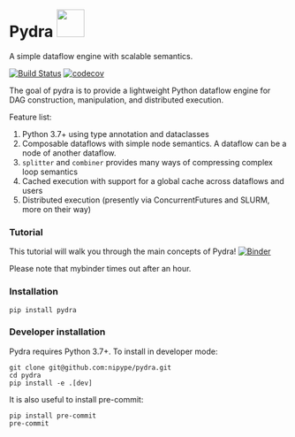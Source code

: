 
# Pydra <img src="pydra_logo.png" width="50">

A simple dataflow engine with scalable semantics.

[![Build Status](https://travis-ci.org/nipype/pydra.svg?branch=master)](https://travis-ci.org/nipype/pydra)
[![codecov](https://codecov.io/gh/nipype/pydra/branch/master/graph/badge.svg)](https://codecov.io/gh/nipype/pydra)

The goal of pydra is to provide a lightweight Python dataflow engine for DAG construction, manipulation, and distributed execution.

Feature list:
1. Python 3.7+ using type annotation and dataclasses
2. Composable dataflows with simple node semantics. A dataflow can be a node of another dataflow.
3. `splitter` and `combiner` provides many ways of compressing complex loop semantics
4. Cached execution with support for a global cache across dataflows and users
5. Distributed execution (presently via ConcurrentFutures and SLURM, more on their way)

### Tutorial
This tutorial will walk you through the main concepts of Pydra!
[![Binder](https://mybinder.org/badge_logo.svg)](https://mybinder.org/v2/gh/nipype/pydra/master?filepath=tutorial%2Fnotebooks)

Please note that mybinder times out after an hour.

### Installation

```
pip install pydra
```

### Developer installation

Pydra requires Python 3.7+. To install in developer mode:

```
git clone git@github.com:nipype/pydra.git
cd pydra
pip install -e .[dev]
```

It is also useful to install pre-commit:

```
pip install pre-commit
pre-commit
```
